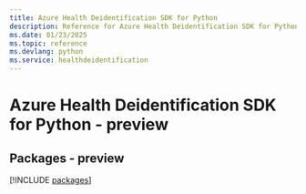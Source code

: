 ```yaml
---
title: Azure Health Deidentification SDK for Python
description: Reference for Azure Health Deidentification SDK for Python
ms.date: 01/23/2025
ms.topic: reference
ms.devlang: python
ms.service: healthdeidentification
---
```

# Azure Health Deidentification SDK for Python - preview
## Packages - preview
[!INCLUDE [packages](health-deidentification-index.md)]
